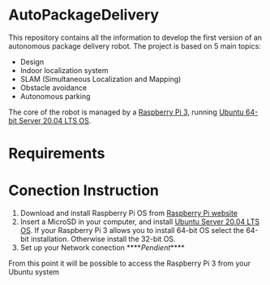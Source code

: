 # AutoPackageDelivery

This repository contains all the information to develop the first version of an autonomous package delivery robot.
The project is based on 5 main topics:

* Design
* Indoor localization system
* SLAM (Simultaneous Localization and Mapping)
* Obstacle avoidance
* Autonomous parking

The core of the robot is managed by a [Raspberry Pi 3](https://www.raspberrypi.com/products/raspberry-pi-3-model-b/), running [Ubuntu 64-bit Server 20.04 LTS OS](https://ubuntu.com/download/raspberry-pi). 

# Requirements


# Conection Instruction

1. Download and install Raspberry Pi OS from [Raspberry Pi website](https://www.raspberrypi.com/software/)
2. Insert a MicroSD in your computer, and install [Ubuntu Server 20.04 LTS OS](https://ubuntu.com/download/raspberry-pi). If your Raspberry Pi 3 allows you to install 64-bit OS select the 64-bit installation. Otherwise install the 32-bit OS.
3. Set up your Network conection \*\*\*\**Pendient*\*\*\*\*

From this point it will be possible to access the Raspberry Pi 3 from your Ubuntu system
